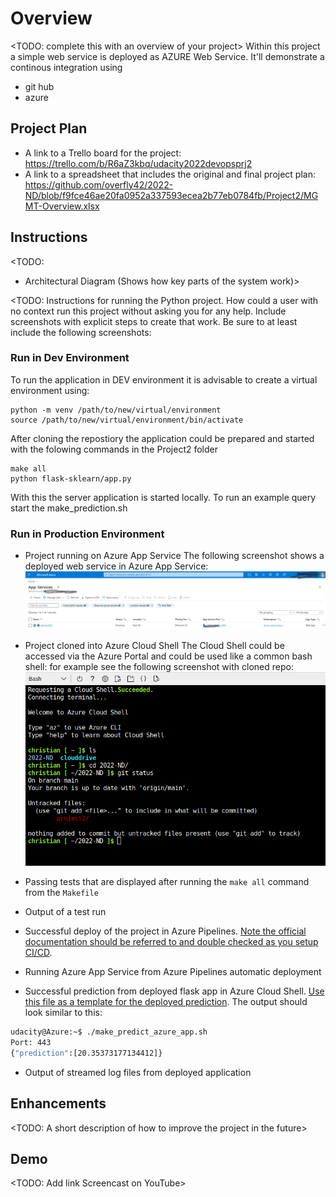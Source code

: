 # Overview

<TODO: complete this with an overview of your project>
Within this project a simple web service is deployed as AZURE Web Service. It'll demonstrate a continous integration using
- git hub
- azure

## Project Plan

* A link to a Trello board for the project: https://trello.com/b/R6aZ3kbq/udacity2022devopsprj2
* A link to a spreadsheet that includes the original and final project plan: https://github.com/overfly42/2022-ND/blob/f9fce46ae20fa0952a337593ecea2b77eb0784fb/Project2/MGMT-Overview.xlsx

## Instructions

<TODO:  
* Architectural Diagram (Shows how key parts of the system work)>

<TODO:  Instructions for running the Python project.  How could a user with no context run this project without asking you for any help.  Include screenshots with explicit steps to create that work. Be sure to at least include the following screenshots:

### Run in Dev Environment
To run the application in DEV environment it is advisable to create a virtual environment using:
````
python -m venv /path/to/new/virtual/environment
source /path/to/new/virtual/environment/bin/activate
````
After cloning the repostiory the application could be prepared and started with the folowing commands in the Project2 folder
````
make all
python flask-sklearn/app.py
````
With this the server application is started locally. To run an example query start the make_prediction.sh
### Run in Production Environment

* Project running on Azure App Service
The following screenshot shows a deployed web service in Azure App Service: 
![Image of Azure App Service](https://github.com/overfly42/2022-ND/blob/1545af9a4dcf5f93ba9a420883ba8d83b5541ea4/Project2/Screenshot_appservice.png)
* Project cloned into Azure Cloud Shell
The Cloud Shell could be accessed via the Azure Portal and could be used like a common bash shell: for example see the following screenshot with cloned repo:
![Image of cloned repo](https://github.com/overfly42/2022-ND/blob/85f0af425d6e4105dd910ab569168c9e118f3956/Project2/Screenshot_project_cloned_into_cloud.png)

* Passing tests that are displayed after running the `make all` command from the `Makefile`

* Output of a test run

* Successful deploy of the project in Azure Pipelines.  [Note the official documentation should be referred to and double checked as you setup CI/CD](https://docs.microsoft.com/en-us/azure/devops/pipelines/ecosystems/python-webapp?view=azure-devops).

* Running Azure App Service from Azure Pipelines automatic deployment

* Successful prediction from deployed flask app in Azure Cloud Shell.  [Use this file as a template for the deployed prediction](https://github.com/udacity/nd082-Azure-Cloud-DevOps-Starter-Code/blob/master/C2-AgileDevelopmentwithAzure/project/starter_files/flask-sklearn/make_predict_azure_app.sh).
The output should look similar to this:

```bash
udacity@Azure:~$ ./make_predict_azure_app.sh
Port: 443
{"prediction":[20.35373177134412]}
```

* Output of streamed log files from deployed application

> 

## Enhancements

<TODO: A short description of how to improve the project in the future>

## Demo 

<TODO: Add link Screencast on YouTube>


